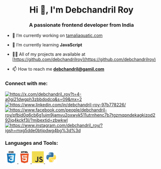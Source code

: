 <h1 align="center">Hi 👋, I'm Debchandril Roy</h1>
<h3 align="center">A passionate frontend developer from India</h3>

- 🔭 I’m currently working on [tamaliaquatic.com](https://github.com/debchandrilroy/website.git)

- 🌱 I’m currently learning **JavaScript**

- 👨‍💻 All of my projects are available at [https://github.com/debchandrilroy](https://github.com/debchandrilroy)

- 📫 How to reach me **debchandril@gamil.com**

<h3 align="left">Connect with me:</h3>
<p align="left">
<a href="https://twitter.com/https://x.com/debchandril_roy?t=4-a0gi21dwgph3zbbdodcq&s=09&mx=2" target="blank"><img align="center" src="https://raw.githubusercontent.com/rahuldkjain/github-profile-readme-generator/master/src/images/icons/Social/twitter.svg" alt="https://x.com/debchandril_roy?t=4-a0gi21dwgph3zbbdodcq&s=09&mx=2" height="30" width="40" /></a>
<a href="https://linkedin.com/in/https://www.linkedin.com/in/debchandril-roy-97b778226/" target="blank"><img align="center" src="https://raw.githubusercontent.com/rahuldkjain/github-profile-readme-generator/master/src/images/icons/Social/linked-in-alt.svg" alt="https://www.linkedin.com/in/debchandril-roy-97b778226/" height="30" width="40" /></a>
<a href="https://fb.com/https://www.facebook.com/people/debchandril-roy/pfbid0q6cb6g1ujm9jamvu2oxwyk511utrnhenc7b7tgzmqpndekagkizod292jq4kckf3l/?mibextid=zbwkwl" target="blank"><img align="center" src="https://raw.githubusercontent.com/rahuldkjain/github-profile-readme-generator/master/src/images/icons/Social/facebook.svg" alt="https://www.facebook.com/people/debchandril-roy/pfbid0q6cb6g1ujm9jamvu2oxwyk511utrnhenc7b7tgzmqpndekagkizod292jq4kckf3l/?mibextid=zbwkwl" height="30" width="40" /></a>
<a href="https://instagram.com/https://www.instagram.com/debchandril_roy/?igsh=mxg5dde0btjpdwg4bg%3d%3d" target="blank"><img align="center" src="https://raw.githubusercontent.com/rahuldkjain/github-profile-readme-generator/master/src/images/icons/Social/instagram.svg" alt="https://www.instagram.com/debchandril_roy/?igsh=mxg5dde0btjpdwg4bg%3d%3d" height="30" width="40" /></a>
</p>

<h3 align="left">Languages and Tools:</h3>
<p align="left"> <a href="https://www.w3schools.com/css/" target="_blank" rel="noreferrer"> <img src="https://raw.githubusercontent.com/devicons/devicon/master/icons/css3/css3-original-wordmark.svg" alt="css3" width="40" height="40"/> </a> <a href="https://www.w3.org/html/" target="_blank" rel="noreferrer"> <img src="https://raw.githubusercontent.com/devicons/devicon/master/icons/html5/html5-original-wordmark.svg" alt="html5" width="40" height="40"/> </a> <a href="https://developer.mozilla.org/en-US/docs/Web/JavaScript" target="_blank" rel="noreferrer"> <img src="https://raw.githubusercontent.com/devicons/devicon/master/icons/javascript/javascript-original.svg" alt="javascript" width="40" height="40"/> </a> <a href="https://www.python.org" target="_blank" rel="noreferrer"> <img src="https://raw.githubusercontent.com/devicons/devicon/master/icons/python/python-original.svg" alt="python" width="40" height="40"/> </a> </p>

